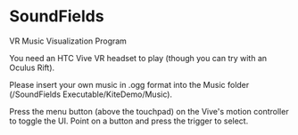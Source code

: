 # SoundFields
VR Music Visualization Program

You need an HTC Vive VR headset to play (though you can try with an Oculus Rift).

Please insert your own music in .ogg format into the Music folder (/SoundFields Executable/KiteDemo/Music).

Press the menu button (above the touchpad) on the Vive's motion controller to toggle the UI. Point on a button and press the trigger to select.
